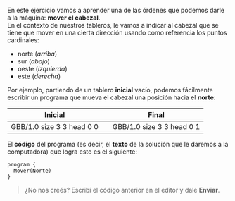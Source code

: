 En este ejercicio vamos a aprender una de las órdenes que podemos darle a la máquina: **mover el cabezal**.  
En el contexto de nuestros tableros, le vamos a indicar al cabezal que se tiene que mover en una cierta dirección usando como referencia los puntos cardinales: 

* norte (*arriba*)
* sur (*abajo*)
* oeste (*izquierda*)
* este (*derecha*)

Por ejemplo, partiendo de un tablero **inicial** vacío, podemos fácilmente escribir un programa que mueva el cabezal una posición hacia el **norte**:

<table class= "table" style="width:100%">
  <thead>
  <tr>
    <th style="text-align: center">Inicial</th>
    <th style="text-align: center"></th> 
    <th style="text-align: center">Final</th>
  </tr>
  </thead>
  <tbody>
  <tr>
    <td style="text-align: center">  
      <gs-board>
        GBB/1.0
        size 3 3
        head 0 0
      </gs-board>
    </td>
    <td style="text-align: center"><i class="fa fa-arrow-right"></i></td> 
    <td style="text-align: center">
      <gs-board>
        GBB/1.0
        size 3 3
        head 0 1
      </gs-board>
    </td>
  </tr>
  <tbody>
</table>

El **código** del programa (es decir, el **texto** de la solución que le daremos a la computadora) que logra esto es el siguiente:

```gobstones
program {
  Mover(Norte)
}
```

> ¿No nos creés? Escribí el código anterior en el editor y dale **Enviar**.
